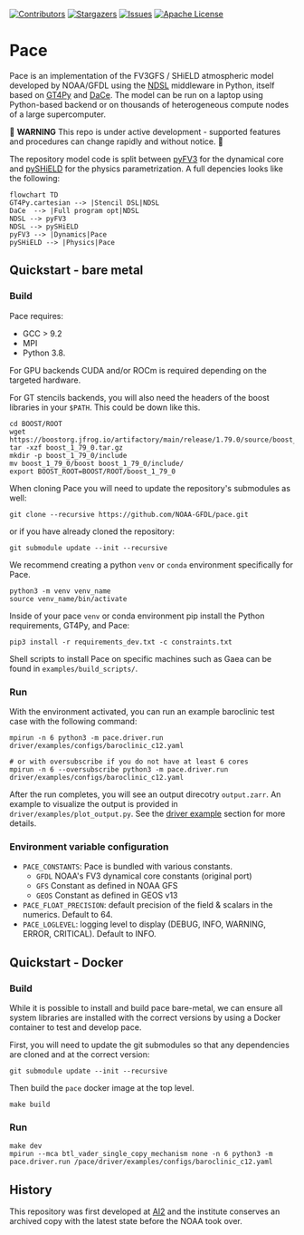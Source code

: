 [![Contributors][contributors-shield]][contributors-url]
[![Stargazers][stars-shield]][stars-url]
[![Issues][issues-shield]][issues-url]
[![Apache License][license-shield]][license-url]

# Pace

Pace is an implementation of the FV3GFS / SHiELD atmospheric model developed by NOAA/GFDL using the [NDSL](https://github.com/NOAA-GFDL/NDSL) middleware in Python, itself based on [GT4Py](https://github.com/GridTools/gt4py) and [DaCe](https://github.com/spcl/dace). The model can be run on a laptop using Python-based backend or on thousands of heterogeneous compute nodes of a large supercomputer.

🚧 **WARNING** This repo is under active development - supported features and procedures can change rapidly and without notice. 🚧

The repository model code is split between [pyFV3](https://github.com/NOAA-GFDL/pyFV3) for the dynamical core and [pySHiELD](https://github.com/NOAA-GFDL/pySHiELD) for the physics parametrization. A full depencies looks like the following:

```mermaid
flowchart TD
GT4Py.cartesian --> |Stencil DSL|NDSL
DaCe  --> |Full program opt|NDSL
NDSL --> pyFV3
NDSL --> pySHiELD
pyFV3 --> |Dynamics|Pace
pySHiELD --> |Physics|Pace

```

## Quickstart - bare metal

### Build

Pace requires:

- GCC > 9.2
- MPI
- Python 3.8.

For GPU backends CUDA and/or ROCm is required depending on the targeted hardware.

For GT stencils backends, you will also need the headers of the boost libraries in your `$PATH`. This could be down like this.

```shell
cd BOOST/ROOT
wget https://boostorg.jfrog.io/artifactory/main/release/1.79.0/source/boost_1_79_0.tar.gz
tar -xzf boost_1_79_0.tar.gz
mkdir -p boost_1_79_0/include
mv boost_1_79_0/boost boost_1_79_0/include/
export BOOST_ROOT=BOOST/ROOT/boost_1_79_0
```

When cloning Pace you will need to update the repository's submodules as well:

```shell
git clone --recursive https://github.com/NOAA-GFDL/pace.git
```

or if you have already cloned the repository:

```
git submodule update --init --recursive
```

We recommend creating a python `venv` or `conda` environment specifically for Pace.

```shell
python3 -m venv venv_name
source venv_name/bin/activate
```

Inside of your pace `venv` or conda environment pip install the Python requirements, GT4Py, and Pace:

```shell
pip3 install -r requirements_dev.txt -c constraints.txt
```

Shell scripts to install Pace on specific machines such as Gaea can be found in `examples/build_scripts/`.

### Run

With the environment activated, you can run an example baroclinic test case with the following command:

```shell
mpirun -n 6 python3 -m pace.driver.run driver/examples/configs/baroclinic_c12.yaml

# or with oversubscribe if you do not have at least 6 cores
mpirun -n 6 --oversubscribe python3 -m pace.driver.run driver/examples/configs/baroclinic_c12.yaml
```

After the run completes, you will see an output direcotry `output.zarr`. An example to visualize the output is provided in `driver/examples/plot_output.py`. See the [driver example](driver/examples/README.md) section for more details.

### Environment variable configuration

- `PACE_CONSTANTS`: Pace is bundled with various constants.
  - `GFDL` NOAA's FV3 dynamical core constants (original port)
  - `GFS` Constant as defined in NOAA GFS
  - `GEOS`  Constant as defined in GEOS v13
- `PACE_FLOAT_PRECISION`: default precision of the field & scalars in the numerics. Default to 64.
- `PACE_LOGLEVEL`: logging level to display (DEBUG, INFO, WARNING, ERROR, CRITICAL). Default to INFO.

## Quickstart - Docker

### Build

While it is possible to install and build pace bare-metal, we can ensure all system libraries are installed with the correct versions by using a Docker container to test and develop pace.

First, you will need to update the git submodules so that any dependencies are cloned and at the correct version:

```shell
git submodule update --init --recursive
```

Then build the `pace` docker image at the top level.

```shell
make build
```

### Run

```shell
make dev
mpirun --mca btl_vader_single_copy_mechanism none -n 6 python3 -m pace.driver.run /pace/driver/examples/configs/baroclinic_c12.yaml
```

## History

This repository was first developed at [AI2](https://github.com/ai2cm/pace) and the institute conserves an archived copy with the latest state before the NOAA took over.

[contributors-shield]: https://img.shields.io/github/contributors/ai2cm/pace.svg
[contributors-url]: https://github.com/NOAA-GFDL/pace/graphs/contributors
[stars-shield]: https://img.shields.io/github/stars/NOAA-GFDL/pace.svg
[stars-url]: https://github.com/NOAA-GFDL/pace/stargazers
[issues-shield]: https://img.shields.io/github/issues/NOAA-GFDL/pace.svg
[issues-url]: https://github.com/NOAA-GFDL/pace/issues
[license-shield]: https://img.shields.io/github/license/NOAA-GFDL/pace.svg
[license-url]: https://github.com/NOAA-GFDL/pace/blob/main/LICENSE.md
